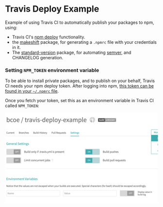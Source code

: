 # Travis Deploy Example

Example of using Travis CI to automatically publish your packages to npm, using:

* Travis CI's [npm deploy](https://docs.travis-ci.com/user/deployment/npm/) functionality.
* the [makeshift](https://github.com/nexdrew/makeshift) package, for generating a `.npmrc`
  file with your credentials in it.
* The [standard-version](https://github.com/conventional-changelog/standard-version) package,
  for automating [semver](http://semver.org/), and CHANGELOG generation.

### Setting `NPM_TOKEN` environment variable

To be able to install private packages, and to publish on your behalf, Travis CI
needs your npm deploy token. After logging into npm, [this token can be found
in your `~/.npmrc` file](https://npme.npmjs.com/docs/workflow/travis.html#option-1-fetch-your-npm-enterprise-secret-token).

Once you fetch your token, set this as an environment variable in Travis CI called `NPM_TOKEN`:

![setting NPM_TOKEN](./screen-1.png)
